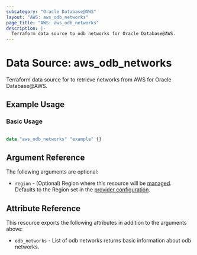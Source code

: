 ```yaml
---
subcategory: "Oracle Database@AWS"
layout: "AWS: aws_odb_networks"
page_title: "AWS: aws_odb_networks"
description: |-
  Terraform data source to odb networks for Oracle Database@AWS.
---
```


# Data Source: aws_odb_networks

Terraform data source for to retrieve networks from AWS for Oracle Database@AWS.

## Example Usage

### Basic Usage

```terraform

data "aws_odb_networks" "example" {}
```

## Argument Reference

The following arguments are optional:

* `region` - (Optional) Region where this resource will be [managed](https://docs.aws.amazon.com/general/latest/gr/rande.html#regional-endpoints). Defaults to the Region set in the [provider configuration](https://registry.terraform.io/providers/hashicorp/aws/latest/docs#aws-configuration-reference).

## Attribute Reference

This resource exports the following attributes in addition to the arguments above:

* `odb_networks` - List of odb networks returns basic information about odb networks.
